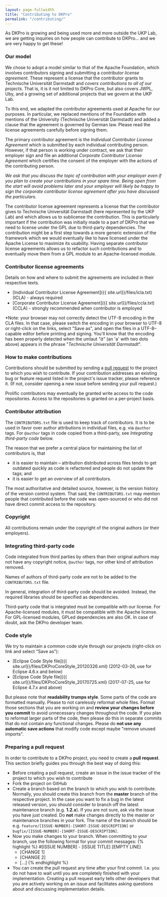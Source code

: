 ```yaml
---
layout: page-fullwidth
title: "Contributing to DKPro"
permalink: "/contributing/"
---
```


As DKPro is growing and being used more and more outside the UKP Lab, we are getting inquiries on how people can contribute to DKPro… and we are very happy to get these!

### Our model

We chose to adopt a model similar to that of the Apache Foundation, which involves contributors signing and submitting a *contributor license agreement*. These represent a license that the contributor grants to Technische Universität Darmstadt and *covers contributions to all of our projects*. That is, it is it not limited to DKPro Core, but also covers JWPL, Uby, and a growing set of additional projects that we govern at the UKP Lab.

To this end, we adapted the contributor agreements used at Apache for our purposes. In particular, we replaced mentions of the Foundation with mentions of the University (Technische Universität Darmstadt) and added a clause that the agreement is governed by German law. Please read the license agreements carefully before signing them.

The primary contributor agreement is the *Individual Contributor License Agreement* which is submitted by each individual contributing person. However, if that person is working under contract, we ask that their employer sign and file an additional *Corporate Contributor License Agreement* which certifies the consent of the employer with the actions of the contributing person. 

*We ask that you discuss the topic of contribution with your employer even if you plan to create your contributions in your spare time. Being open from the start will avoid problems later and your employer will likely be happy to sign the corporate contributor license agreement after you have discussed the particulars.*

The contributor license agreement represents a license that the contributor gives to Technische Universität Darmstadt (here represented by the UKP Lab) and which allows us to sublicense the contribution. This is particularly important if the contribution was initially made to a part of DKPro that we need to license under the GPL due to third-party dependencies. The contribution might be a first step towards a more generic extension of the framework which we would eventually like to have licensed under the Apache License to maximize its usability. Having separate contributor license agreements allows us to refactor such contributions and to eventually move them from a GPL module to an Apache-licensed module.

### Contributor license agreements

Details on how and where to submit the agreements are included in their respective texts.

   * [Individual Contributor License Agreement]({{ site.url}}/files/icla.txt) (ICLA) - always required
   * [Corporate Contributor License Agreement]({{ site.url}}/files/ccla.txt) (CCLA) - strongly recommended when contributor is employed

*Note: your browser may not correctly detect the UTF-8 encoding in the CLA files. In that case, please switch the encoding in your browser to UTF-8 or right-click on the links, select "Save as", and open the files in a UTF-8–capable editor before printing and signing. You'll know that  the encoding has been properly detected when the umlaut *"ä"* (an 'a' with two dots above) appears in the phrase "*Technische Universität Darmstadt*".

### How to make contributions

Contributions should be submitted by sending a [pull request](https://help.github.com/articles/using-pull-requests/) to the project to which you wish to contribute.  If your contribution addresses an existing bug or feature request listed in the project's issue tracker, please reference it.  (If not, consider opening a new issue before sending your pull request.)

Prolific contributors may eventually be granted write access to the code repositories. Access to the repositories is granted on a per-project basis.

### Contributor attribution

The `CONTRIBUTORS.txt` file is used to keep track of contributors. It is to be used in favor over
author attributions in individual files, e.g. via `@author` tags. For `@author` tags in code copied
from a third-party, see *Integrating third-party code* below.

The reason that we prefer a central place for maintaining the list of contributors is, that

* it is easier to maintain – attribution distributed across files tends to get outdated quickly as code is refactored and people do not update the tags; and
* it is easier to get an overview of all contributors.

The most authoritative and detailed source, however, is the version history of the version control system. That
said, the `CONTRIBUTORS.txt` may mention people that contributed before the code was open-sourced
or who did not have direct commit access to the repository.

### Copyright

All contributions remain under the copyright of the original authors (or their employers).

### Integrating third-party code

Code integrated from third parties by others than their original authors may not have any
copyright notice, `@author` tags, nor other kind of attribution removed. 

Names of authors of third-party code are not to be added to the `CONTRIBUTORS.txt` file. 

In general, integration of third-party code should be avoided. Instead, the required libraries should be specified as dependencies.

Third-party code that is integrated must be compatible with our license. For Apache-licensed modules,
it must be compatible with the Apache license. For GPL-licensed modules, GPLed dependencies are
also OK. In case of doubt, ask the DKPro developer team.

### Code style

We try to maintain a common code style through our projects (right-click on link and select "Save as"):

* [Eclipse Code Style file]({{ site.url}}/files/DKProCoreStyle_20120326.xml) (2012-03-26, use for Eclipse 4.6.x and below)
* [Eclipse Code Style file]({{ site.url}}/files/DKProCoreStyle_20170725.xml) (2017-07-25, use for Eclipse 4.7.x and above)

But please note that **readability trumps style**. Some parts of the code are formatted manually.
Please to not carelessly reformat whole files. Format those sections that you are working on and
**review your changes before you commit** to avoid unnecessary changes throughout the code. If you plan
to reformat larger parts of the code, then please do this in separate commits that do not contain
any functional changes. Please do **not use any automatic save actions** that modify code except
maybe "remove unused imports".

### Preparing a pull request

In order to contribute to a DKPro project, you need to create a **pull request**. This section
briefly guides you through the best way of doing this:

* Before creating a pull request, create an issue in the issue tracker of the project to which
  you wish to contribute
* Fork the project on GitHub
* Create a branch based on the branch to which you wish to contribute. Normally, you should create
  this branch from the **master** branch of the respective project. In the case you want to fix
  a bug in the latest released version, you should consider to branch off the latest maintenance
  branch (e.g. **1.2.x**). If you are not sure, ask via the issue you have just created. Do **not**
  make changes directly to the master or maintenance branches in your fork. The name of the branch
  should be e.g. `feature/[ISSUE-NUMBER]-[SHORT-ISSUE-DESCRIPTION]` or `bugfix/[ISSUE-NUMBER]-[SHORT-ISSUE-DESCRIPTION]`.
* Now you make changes to your branch. When committing to your branch, use the following format
  for your commit messages:
{% highlight %}
  #[ISSUE NUMBER] - [ISSUE TITLE]
  [EMPTY LINE]
  - [CHANGE 1]
  - [CHANGE 2]
  - [...]
{% endhighlight %}
* You can create the pull request any time after your first commit. I.e. you do not have to wait
  until you are completely finished with your implementation. Creating a pull request early 
  tells other developers that you are actively working on an issue and facilitates asking questions
  about and discussing implementation details.

